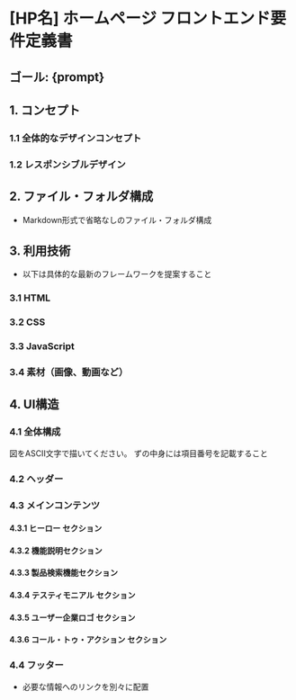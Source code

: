 # [HP名] ホームページ フロントエンド要件定義書
## ゴール: {prompt}

## 1. コンセプト
### 1.1 全体的なデザインコンセプト
### 1.2 レスポンシブルデザイン

## 2. ファイル・フォルダ構成
- Markdown形式で省略なしのファイル・フォルダ構成


## 3. 利用技術
- 以下は具体的な最新のフレームワークを提案すること

### 3.1 HTML
### 3.2 CSS
### 3.3 JavaScript
### 3.4 素材（画像、動画など）

## 4. UI構造

### 4.1 全体構成
図をASCII文字で描いてください。
ずの中身には項目番号を記載すること

### 4.2 ヘッダー
### 4.3 メインコンテンツ
#### 4.3.1 ヒーロー セクション
#### 4.3.2 機能説明セクション
#### 4.3.3 製品検索機能セクション
#### 4.3.4 テスティモニアル セクション
#### 4.3.5 ユーザー企業ロゴ セクション
#### 4.3.6 コール・トゥ・アクション セクション
### 4.4 フッター
- 必要な情報へのリンクを別々に配置